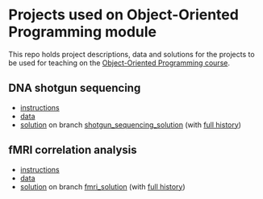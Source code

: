 # Projects used on Object-Oriented Programming module

This repo holds project descriptions, data and solutions for the projects to be used for teaching on the [Object-Oriented Programming course](https://github.com/KCL-BMEIS/OOP).

## DNA shotgun sequencing
- [instructions](DNA_shotgun_sequencing/assignment.md)
- [data](DNA_shotgun_sequencing/data/)
- [solution](https://github.com/KCL-BMEIS/OOP_projects/tree/shotgun_sequencing_solution/DNA_shotgun_sequencing/solution) on branch [shotgun_sequencing_solution](https://github.com/KCL-BMEIS/OOP_projects/tree/shotgun_sequencing_solution) (with [full history](https://github.com/KCL-BMEIS/OOP_projects/commits/shotgun_sequencing_solution/DNA_shotgun_sequencing/solution))
 
## fMRI correlation analysis
- [instructions](fMRI/assignment.md)
- [data](fMRI/data/)
- [solution](https://github.com/KCL-BMEIS/OOP_projects/tree/fmri_solution/fMRI/solution) on branch [fmri_solution](https://github.com/KCL-BMEIS/OOP_projects/tree/fmri_solution) (with [full history](https://github.com/KCL-BMEIS/OOP_projects/commits/fmri_solution/fMRI/solution))

